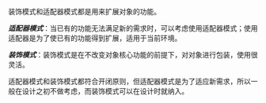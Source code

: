 装饰模式和适配器模式都是用来扩展对象的功能。

***适配器模式***：当已有的功能无法满足新的需求时，可以考虑使用适配器模式；使用适配器是为了使已有的功能得到扩展，适用于当前环境。

***装饰模式***：装饰模式是在不改变对象核心功能的前提下，对对象进行包装，使用很灵活。

适配器模式和装饰模式都符合开闭原则，但适配器模式是为了适应新需求，所以一般在设计之初不做考虑，而装饰模式可以在设计时就纳入。

